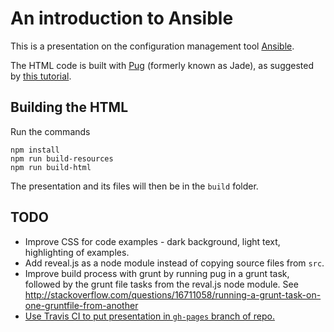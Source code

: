 # An introduction to Ansible

This is a presentation on the configuration management tool [Ansible](https://www.ansible.com/).

The HTML code is built with [Pug](https://github.com/pugjs/pug) (formerly known as Jade), as suggested by [this tutorial](https://medium.com/@jakeout/deprecate-keynote-78f0f09424dd).

## Building the HTML
Run the commands

    npm install
    npm run build-resources
    npm run build-html

The presentation and its files will then be in the `build` folder.

## TODO
* Improve CSS for code examples - dark background, light text, highlighting of examples.
* Add reveal.js as a node module instead of copying source files from `src`.
* Improve build process with grunt by running pug in a grunt task, followed by the grunt file tasks from the reval.js node module. See http://stackoverflow.com/questions/16711058/running-a-grunt-task-on-one-gruntfile-from-another
* [Use Travis CI to put presentation in `gh-pages` branch of repo.](https://gist.github.com/domenic/ec8b0fc8ab45f39403dd)
